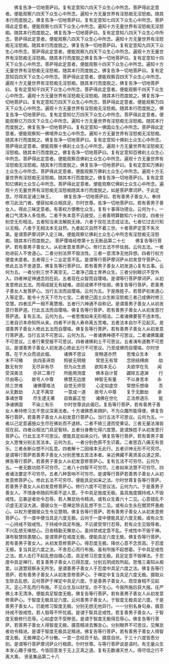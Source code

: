 <!-- { "loadSidebar": true } -->
　　佛复告净一切地菩萨曰。复有定意知六四天下众生心中所念。菩萨得此定意者。便能观察六四天下众生心中所念。遍知十方无量世界有淫怒痴无淫怒痴。随其本行而度脱之。佛复告净一切地菩萨曰。复有定意知七四天下众生心中所念。菩萨得此定意者。便能观察七四天下众生心中所念。遍知十方无量世界有淫怒痴无淫怒痴。随其本行而度脱之。佛复告净一切地菩萨曰。复有定意知八四天下众生心中所念。菩萨得此定意者。便能观察八四天下众生心中所念。遍知十方无量世界有淫怒痴无淫怒痴。随其本行而度脱之。佛复告净一切地菩萨曰。复有定意知九四天下众生心中所念。菩萨得此定意者。便能观察九四天下众生心中所念。遍观十方无量世界有淫怒痴无淫怒痴。随其本行而度脱之佛复告净一切地菩萨曰。复有定意知十四天下众生心中所念。菩萨得此定意者。便能观察十四天下众生心中所念。遍知十方无量世界有淫怒痴无淫怒痴。随其本行而度脱之。佛复告净一切地菩萨曰。复有定意知百四天下众生心中所念。菩萨得此定意者。便能观察百四天下众生心中所念。遍观十方无量世界有淫怒痴无淫怒痴。随其本行而度脱之。佛复告净一切地菩萨曰。复有定意知千四天下众生心中所念。菩萨得此定意者。便能观察千四天下众生心中所念。遍观十方无量世界有淫怒痴无淫怒痴。随其本行而度脱之。佛复告净一切地菩萨曰。复有定意知万四天下众生心中所念。菩萨得此定意者。便能观察万四天下众生心中所念。遍观十方无量世界有淫怒痴无淫怒痴。随其本行而度脱之。佛复告净一切地菩萨曰。复有定意知亿万四天下众生心中所念。菩萨得此定意者。便能观察亿万四天下众生心中所念。遍知十方无量世界有淫怒痴无淫怒痴。随其本行而度脱之。佛复告净一切地菩萨曰。复有定意知一佛国众生心中所念。菩萨得此定意者。便能观察知一佛境界众生心中所念。遍知十方无量世界有淫怒痴无淫怒痴。随其本行而度脱之。佛复告净一切地菩萨曰。复有定意知十佛刹土众生心中所念。菩萨得此定意者。便能观察十佛刹土众生心中所念。遍观十方无量世界有淫怒痴无淫怒痴。随其本行而度脱之。佛复告净一切地菩萨曰。复有定意知百佛刹土众生心中所念。菩萨得此定意者。便能观察百佛刹土众生心中所念。遍观十方无量世界有淫怒痴无淫怒痴。随其本行而度脱之。佛复告净一切地菩萨曰。复有定意知万佛刹土众生心中所念。菩萨得此定意者。便能观察万佛刹土众生心中所念。遍观十方无量世界有淫怒痴无淫怒痴。随其本行而度脱之。佛复告净一切地菩萨曰。复有定意知亿佛刹土众生心中所念。菩萨得此定意者。便能观察亿佛刹土众生心中所念。遍观十方无量世界有淫怒痴无淫怒痴随其本行而度脱之。如是菩萨摩诃萨。于此定意。尽得具足诸三昧王。
　　佛复告净一切地菩萨曰。若有善男子善女人。奉持修习此法门者。便获如来众相具足。尔时世尊。告净一切地菩萨曰。若有善男子善女人。得此三昧定意者。有善权方便教化众生。复有十事得功德业。云何为十。一者口气清净人多信用。二者不失本意不讥彼受。三者善明算数知六十四变。四者分别空无形相法。五者知当来法解脱无缘。六者于现在法念成证法。七者忆过去行知以无相。八者于无相法本无自然。九者起灭自然不着三世。十者菩萨定意不失次第。是谓菩萨摩诃萨入定三昧。便能观察亿佛刹土众生心中所念有淫怒痴无淫怒痴。随其本行而度脱之。
菩萨璎珞经卷第十五无断品第二十七
　　佛复告等行菩萨。若有善男子善女人。从初发意发菩萨心。修行五法不怀怯弱。云何五法。一者劝进前人不舍道心。二者分别法界不毁法性。三者一意清净无他异想。四者行权方便度未度者。五者得三十二业定意不乱。是谓等行菩萨摩诃萨从初发意守菩萨心。修此五法不舍道意。佛复告等行菩萨曰。若有善男子善女人初发道心复有五事。云何为五。一者分别三世不离空无。二者净己国土育养众生。三者分别眼识不受外入。四者神足神通念则在前。五者现在众智而自璎珞。是谓等行菩萨摩诃萨。从初发意修此五法。而得成就无有疑难。进前成佛不怀怯弱。佛复告等行菩萨。若善男子善女人发菩萨心。当行五法而自璎珞。云何为五。于是族姓子。若菩萨初发道心入等定意。能令十方天下尽为七宝。二者使己国土众生断淫怒痴三者己成佛时修三空慧。四者庄严一相不离慧根。五者行六神通不自称记。是谓善男子善女人从初发意行菩萨道。行此五法而自璎珞。佛复告等行菩萨。若有善男子善女人从初发意行菩萨道。复有五法。云何为五。一者思惟如来无形相法。二者诸佛要誓不违本性。三者自识本命知所从来。四者不计我人寿命离五苦难。五者法本自尔不见起灭。是谓善男子善女人修此五法而自璎珞。佛复告等行菩萨。若有善男子善女人从初发意行菩萨道。当行五法不可思议。云何为五。一者诸佛神德不可思议。二者诸佛箧藏不可思议。三者行果受报不可思议。四者诸佛刹土不可思议。五者演布道教不可思议。是谓善男子善女人初发道心修此五行不可思议。乃至成佛而自璎珞。尔时世尊。在于大众而说此偈。
　　诸佛不思议　　宣畅道亦然
　　思惟众生本　　本末不可睹
　　执四圣谛炬　　照彼无明根
　　常思无有常　　念除结缚病
　　劫数无有穷　　无尽非有尽
　　但为众生惑　　欲知本无心
　　夫欲学在先　　闻受深奥法
　　亦非二乘行　　所能用测度
　　佛本自计誓　　蠲除五道渊
　　行尽由等心　　故号人中尊
　　佛慧无边崖　　神智无有量
　　不以身苦本　　永除三世难
　　诸佛璎珞法　　自觉无师受
　　心定如虚空　　常想乐想缘
　　吾从无数劫　　入定不离空
　　一意成一道　　故号人中尊
　　复于无数劫　　承事诸世尊
　　尽生逮无著　　自致最正觉
　　诸佛在世化　　正法修道乐
　　能净诸佛国　　不染三有乐
　　尔时世尊说此偈已。复告等行菩萨。若有善男子善女人奉持修习五不思议深奥法者。十方诸佛悉来拥护。不为众魔所能得便。佛复告等行菩萨。若善男子善女人从初发意行菩萨心。当行五法不可思议。云何为五。一者以己定意遍施众生尽在佛处而不退转。二者不猗三道而受果证。三者无量法海皆现在前。四者众相法门具足智辩。五者分身教化得六度慧。是谓族姓子从初发意行菩萨心。行此五法不可思议。便能具足如来众行。佛复告等行菩萨。若有善男子善女人思惟分别五苦法本。云何为五。一者分别色原不生识着。二者思百八痛无有苦乐。三者永断众想不兴乱意。四者解十二因缘本无此行。五者识神无形不可究尽。是谓等行菩萨若善男子善女人分别思惟五苦法本者。亲近佛藏不离贤圣众道之原。佛告等行菩萨。若善男子善女人从初发意修菩萨心。复有五法不可穷尽。云何为五。一者无数功勋不可穷尽。二者八十四智不可穷尽。三者如来法慧不可穷尽。四者诸法要定不可穷尽。五者八种音响不可穷尽。是谓等行菩萨若善男子善女人从初发意修菩萨心。修此五法不可穷尽。便能具足如来之法。尔时世尊复告等行菩萨。若善男子善女人从初发意修菩萨心。修行六度不可思议法。云何为六。于是善男子善女人。不惜身命随前所索不逆人意。于中具足施度无极。虽具施度摄持戒人不毁戒性。见暴逆者劝令忍辱。若人懈怠劝令精进。或有众生着六十二见。心意错乱不识虚无泥洹大道。摄彼众生一意禅定除去乱想不生二见。或有众生永在闇冥怀愚痴心。以权方便摄彼众生令见慧明。佛复告等行菩萨。若有善男子善女人从初发意修菩萨心。于一度中便当具足六度无极。云何于一度中便能具足六度无极。或有众生一心持戒不毁戒性。于持戒中具足布施。不讥彼受常行忍辱。若有众生见毁辱者。不兴乱想无嗔怒心。日夜精勤无懈怠心。虽持禁戒定意不乱。于戒性中不毁于禅。演布智慧除愚闇心。是谓菩萨在戒度无极。便能具足六度无极。佛复告等行菩萨。若有善男子善女人。从初发意修菩萨心。得忍度无极。降伏心意不念贡高。于忍度无极。复当具足六度之法。不舍忍心而行布施。虽有所施不起想着。于中具足戒性之法。若人击打不起乱想自摄心意。具足修习忍度无极。具足定意不毁禅法。于忍度中具足禅行。若复善男子善女人已得忍度。分别五阴成败所起。思惟三毒知从痴爱。以道慧观察永无所生。是谓善男子善女人于忍度中具足六度之法。佛复告等行菩萨。若有善男子善女人从初发意修菩萨心。于禅定中复当具足六度无极。摄取众生除去乱想。云何菩萨于禅定中具足六度。于是善男子善女人。观空身相不见起灭。定心不乱而行布施。不见众生及以财宝。亦不生心。今我所施后获大报。庄严佛土本无清净。便能具足智度无极。佛复告等行菩萨。若有善男子善女人从初发意修菩萨心。于智度无极具足六度。云何善男子善女人。于智度无极具足六度。于是善男子善女人。已能修习智度无极。分别无想无他异行。一一分别名身句身。摄意持戒不毁戒性。若人毁辱不怀忧戚。是谓于智具足戒性。若复善男子善女人。于智度无极修行忍辱。心如虚空不受秽恶。是谓于智度无极得忍辱心。佛复告等行菩萨。若善男子善女人得智度无极。摄意精进去懈怠心。分别眼界不可思议。见懈怠者劝令精进。是谓于智度无极具足精进。佛复告等行菩萨。若有善男子善女人得智度无极。无极禅定心不分散。一意一念经百千劫。摄意自伏。于三十六度皆悉分别。是谓等行菩萨摩诃萨众行根原。尔时世尊。与等行菩萨说是语时。有无量众生本发心趣于缘觉。今皆回意发于无上正真之道。复有无数诸天世人。得尽信之行不离大乘。
贤圣集品第二十八
